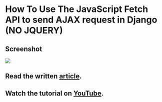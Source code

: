 # How To Use The JavaScript Fetch API to send AJAX request in Django (NO JQUERY)

## Screenshot

![](https://selmi.tech/media/uploads/2021/07/17/comment-snippet.png)

## Read the written [article](https://www.quora.com/How-do-I-use-AJAX-in-Django-using-Vanilla-JavaScript-and-not-jQuery/answer/Selmi-Abderrahim-3?prompt_topic_bio=1).

## Watch the tutorial on [YouTube](https://www.youtube.com/watch?v=p6-mzw0bEGA).

